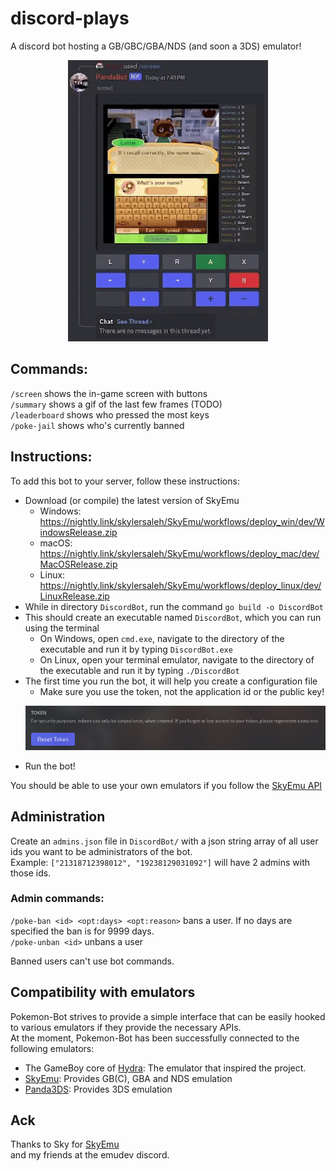 # discord-plays

A discord bot hosting a GB/GBC/GBA/NDS (and soon a 3DS) emulator!

<p align="center">
  <img src="./movie.gif"/>
</p>

## Commands:

`/screen` shows the in-game screen with buttons    
`/summary` shows a gif of the last few frames (TODO)    
`/leaderboard` shows who pressed the most keys     
`/poke-jail` shows who's currently banned    

## Instructions:
To add this bot to your server, follow these instructions:

- Download (or compile) the latest version of SkyEmu
  - Windows: https://nightly.link/skylersaleh/SkyEmu/workflows/deploy_win/dev/WindowsRelease.zip
  - macOS: https://nightly.link/skylersaleh/SkyEmu/workflows/deploy_mac/dev/MacOSRelease.zip
  - Linux: https://nightly.link/skylersaleh/SkyEmu/workflows/deploy_linux/dev/LinuxRelease.zip
- While in directory `DiscordBot`, run the command `go build -o DiscordBot`     
- This should create an executable named `DiscordBot`, which you can run using the terminal
  - On Windows, open `cmd.exe`, navigate to the directory of the executable and run it by typing `DiscordBot.exe`
  - On Linux, open your terminal emulator, navigate to the directory of the executable and run it by typing `./DiscordBot`
- The first time you run the bot, it will help you create a configuration file    
  - Make sure you use the token, not the application id or the public key!
  <p float="center">
    <img src="/token.png"/>
  </p>
- Run the bot!

You should be able to use your own emulators if you follow the [SkyEmu API](https://github.com/skylersaleh/SkyEmu/blob/dev/docs/HTTP_CONTROL_SERVER.md)

## Administration
Create an `admins.json` file in `DiscordBot/` with a json string array of all user ids you want to be administrators of the bot.    
Example: `["21318712398012", "19238129031092"]` will have 2 admins with those ids.    

### Admin commands:
`/poke-ban <id> <opt:days> <opt:reason>` bans a user. If no days are specified the ban is for 9999 days.    
`/poke-unban <id>` unbans a user    

Banned users can't use bot commands.    

## Compatibility with emulators
Pokemon-Bot strives to provide a simple interface that can be easily hooked to various emulators if they provide the necessary APIs.
<br>
At the moment, Pokemon-Bot has been successfully connected to the following emulators:

- The GameBoy core of [Hydra](https://github.com/OFFTKP/hydra): The emulator that inspired the project.
- [SkyEmu](https://github.com/skylersaleh/SkyEmu): Provides GB(C), GBA and NDS emulation
- [Panda3DS](https://github.com/wheremyfoodat/Panda3DS): Provides 3DS emulation

## Ack
Thanks to Sky for [SkyEmu](https://github.com/skylersaleh/SkyEmu)    
and my friends at the emudev discord.
